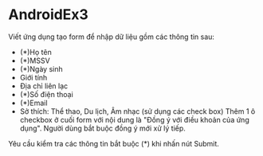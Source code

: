 # AndroidEx3
Viết ứng dụng tạo form để nhập dữ liệu gồm các thông tin sau:
+ (*)Họ tên
+ (*)MSSV
+ (*)Ngày sinh
+ Giới tính
+ Địa chỉ liên lạc
+ (*)Số điện thoại
+ (*)Email
+ Sở thích: Thể thao, Du lịch, Âm nhạc (sử dụng các check box)
Thêm 1 ô checkbox ở cuối form với nội dung là "Đồng ý với điều khoản của ứng dụng". Người dùng bắt buộc đồng ý mới xử lý tiếp.

Yêu cầu kiểm tra các thông tin bắt buộc (*) khi nhấn nút Submit.
